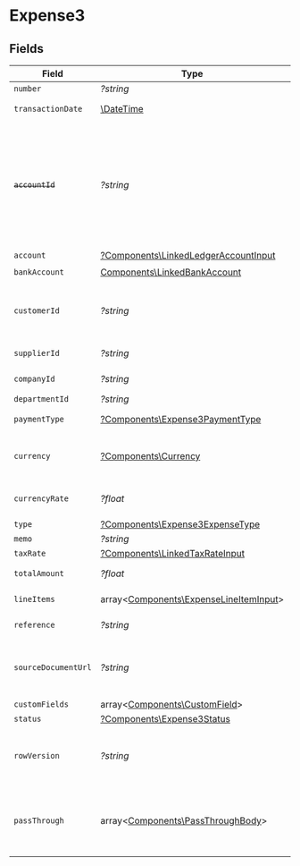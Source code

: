 # Expense3


## Fields

| Field                                                                                                                                                                                                                                           | Type                                                                                                                                                                                                                                            | Required                                                                                                                                                                                                                                        | Description                                                                                                                                                                                                                                     | Example                                                                                                                                                                                                                                         |
| ----------------------------------------------------------------------------------------------------------------------------------------------------------------------------------------------------------------------------------------------- | ----------------------------------------------------------------------------------------------------------------------------------------------------------------------------------------------------------------------------------------------- | ----------------------------------------------------------------------------------------------------------------------------------------------------------------------------------------------------------------------------------------------- | ----------------------------------------------------------------------------------------------------------------------------------------------------------------------------------------------------------------------------------------------- | ----------------------------------------------------------------------------------------------------------------------------------------------------------------------------------------------------------------------------------------------- |
| `number`                                                                                                                                                                                                                                        | *?string*                                                                                                                                                                                                                                       | :heavy_minus_sign:                                                                                                                                                                                                                              | Number.                                                                                                                                                                                                                                         | OIT00546                                                                                                                                                                                                                                        |
| `transactionDate`                                                                                                                                                                                                                               | [\DateTime](https://www.php.net/manual/en/class.datetime.php)                                                                                                                                                                                   | :heavy_check_mark:                                                                                                                                                                                                                              | The date of the transaction - YYYY:MM::DDThh:mm:ss.sTZD                                                                                                                                                                                         | 2021-05-01T12:00:00.000Z                                                                                                                                                                                                                        |
| ~~`accountId`~~                                                                                                                                                                                                                                 | *?string*                                                                                                                                                                                                                                       | :heavy_minus_sign:                                                                                                                                                                                                                              | : warning: ** DEPRECATED **: This will be removed in a future release, please migrate away from it as soon as possible.<br/><br/>The unique identifier for the ledger account that this expense should be credited to. Deprecated, use account instead. | 123456                                                                                                                                                                                                                                          |
| `account`                                                                                                                                                                                                                                       | [?Components\LinkedLedgerAccountInput](../../Models/Components/LinkedLedgerAccountInput.md)                                                                                                                                                     | :heavy_minus_sign:                                                                                                                                                                                                                              | N/A                                                                                                                                                                                                                                             |                                                                                                                                                                                                                                                 |
| `bankAccount`                                                                                                                                                                                                                                   | [Components\LinkedBankAccount](../../Models/Components/LinkedBankAccount.md)                                                                                                                                                                    | :heavy_check_mark:                                                                                                                                                                                                                              | N/A                                                                                                                                                                                                                                             |                                                                                                                                                                                                                                                 |
| `customerId`                                                                                                                                                                                                                                    | *?string*                                                                                                                                                                                                                                       | :heavy_minus_sign:                                                                                                                                                                                                                              | The ID of the customer this entity is linked to. Used for expenses that should be marked as billable to customers.                                                                                                                              | 12345                                                                                                                                                                                                                                           |
| `supplierId`                                                                                                                                                                                                                                    | *?string*                                                                                                                                                                                                                                       | :heavy_minus_sign:                                                                                                                                                                                                                              | The ID of the supplier this entity is linked to.                                                                                                                                                                                                | 12345                                                                                                                                                                                                                                           |
| `companyId`                                                                                                                                                                                                                                     | *?string*                                                                                                                                                                                                                                       | :heavy_minus_sign:                                                                                                                                                                                                                              | The company ID the transaction belongs to                                                                                                                                                                                                       | 12345                                                                                                                                                                                                                                           |
| `departmentId`                                                                                                                                                                                                                                  | *?string*                                                                                                                                                                                                                                       | :heavy_minus_sign:                                                                                                                                                                                                                              | The ID of the department                                                                                                                                                                                                                        | 12345                                                                                                                                                                                                                                           |
| `paymentType`                                                                                                                                                                                                                                   | [?Components\Expense3PaymentType](../../Models/Components/Expense3PaymentType.md)                                                                                                                                                               | :heavy_minus_sign:                                                                                                                                                                                                                              | The type of payment for the expense.                                                                                                                                                                                                            | cash                                                                                                                                                                                                                                            |
| `currency`                                                                                                                                                                                                                                      | [?Components\Currency](../../Models/Components/Currency.md)                                                                                                                                                                                     | :heavy_minus_sign:                                                                                                                                                                                                                              | Indicates the associated currency for an amount of money. Values correspond to [ISO 4217](https://en.wikipedia.org/wiki/ISO_4217).                                                                                                              | USD                                                                                                                                                                                                                                             |
| `currencyRate`                                                                                                                                                                                                                                  | *?float*                                                                                                                                                                                                                                        | :heavy_minus_sign:                                                                                                                                                                                                                              | Currency Exchange Rate at the time entity was recorded/generated.                                                                                                                                                                               | 0.69                                                                                                                                                                                                                                            |
| `type`                                                                                                                                                                                                                                          | [?Components\Expense3ExpenseType](../../Models/Components/Expense3ExpenseType.md)                                                                                                                                                               | :heavy_minus_sign:                                                                                                                                                                                                                              | The type of expense.                                                                                                                                                                                                                            | expense                                                                                                                                                                                                                                         |
| `memo`                                                                                                                                                                                                                                          | *?string*                                                                                                                                                                                                                                       | :heavy_minus_sign:                                                                                                                                                                                                                              | The memo of the expense.                                                                                                                                                                                                                        | For travel expenses incurred on 2024-05-15                                                                                                                                                                                                      |
| `taxRate`                                                                                                                                                                                                                                       | [?Components\LinkedTaxRateInput](../../Models/Components/LinkedTaxRateInput.md)                                                                                                                                                                 | :heavy_minus_sign:                                                                                                                                                                                                                              | N/A                                                                                                                                                                                                                                             |                                                                                                                                                                                                                                                 |
| `totalAmount`                                                                                                                                                                                                                                   | *?float*                                                                                                                                                                                                                                        | :heavy_minus_sign:                                                                                                                                                                                                                              | The total amount of the expense line item.                                                                                                                                                                                                      | 275                                                                                                                                                                                                                                             |
| `lineItems`                                                                                                                                                                                                                                     | array<[Components\ExpenseLineItemInput](../../Models/Components/ExpenseLineItemInput.md)>                                                                                                                                                       | :heavy_check_mark:                                                                                                                                                                                                                              | Expense line items linked to this expense.                                                                                                                                                                                                      |                                                                                                                                                                                                                                                 |
| `reference`                                                                                                                                                                                                                                     | *?string*                                                                                                                                                                                                                                       | :heavy_minus_sign:                                                                                                                                                                                                                              | Optional reference identifier for the transaction.                                                                                                                                                                                              | INV-2024-001                                                                                                                                                                                                                                    |
| `sourceDocumentUrl`                                                                                                                                                                                                                             | *?string*                                                                                                                                                                                                                                       | :heavy_minus_sign:                                                                                                                                                                                                                              | URL link to a source document - shown as 'Go to [appName]' in the downstream app. Currently only supported for Xero.                                                                                                                            | https://www.invoicesolution.com/expense/123456                                                                                                                                                                                                  |
| `customFields`                                                                                                                                                                                                                                  | array<[Components\CustomField](../../Models/Components/CustomField.md)>                                                                                                                                                                         | :heavy_minus_sign:                                                                                                                                                                                                                              | N/A                                                                                                                                                                                                                                             |                                                                                                                                                                                                                                                 |
| `status`                                                                                                                                                                                                                                        | [?Components\Expense3Status](../../Models/Components/Expense3Status.md)                                                                                                                                                                         | :heavy_minus_sign:                                                                                                                                                                                                                              | Expense status                                                                                                                                                                                                                                  | draft                                                                                                                                                                                                                                           |
| `rowVersion`                                                                                                                                                                                                                                    | *?string*                                                                                                                                                                                                                                       | :heavy_minus_sign:                                                                                                                                                                                                                              | A binary value used to detect updates to a object and prevent data conflicts. It is incremented each time an update is made to the object.                                                                                                      | 1-12345                                                                                                                                                                                                                                         |
| `passThrough`                                                                                                                                                                                                                                   | array<[Components\PassThroughBody](../../Models/Components/PassThroughBody.md)>                                                                                                                                                                 | :heavy_minus_sign:                                                                                                                                                                                                                              | The pass_through property allows passing service-specific, custom data or structured modifications in request body when creating or updating resources.                                                                                         |                                                                                                                                                                                                                                                 |